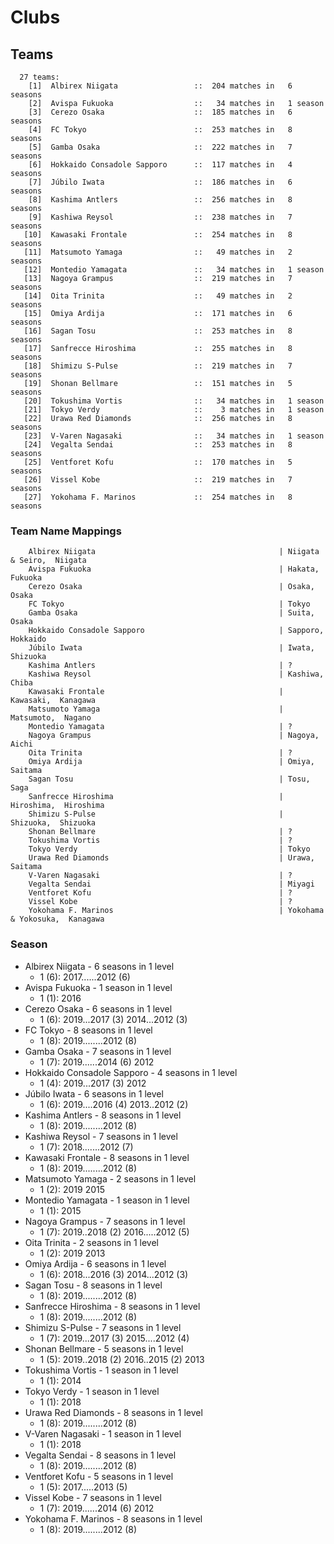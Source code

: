 # Clubs

## Teams

```
  27 teams:
    [1]  Albirex Niigata                 ::  204 matches in   6 seasons
    [2]  Avispa Fukuoka                  ::   34 matches in   1 season
    [3]  Cerezo Osaka                    ::  185 matches in   6 seasons
    [4]  FC Tokyo                        ::  253 matches in   8 seasons
    [5]  Gamba Osaka                     ::  222 matches in   7 seasons
    [6]  Hokkaido Consadole Sapporo      ::  117 matches in   4 seasons
    [7]  Júbilo Iwata                    ::  186 matches in   6 seasons
    [8]  Kashima Antlers                 ::  256 matches in   8 seasons
    [9]  Kashiwa Reysol                  ::  238 matches in   7 seasons
   [10]  Kawasaki Frontale               ::  254 matches in   8 seasons
   [11]  Matsumoto Yamaga                ::   49 matches in   2 seasons
   [12]  Montedio Yamagata               ::   34 matches in   1 season
   [13]  Nagoya Grampus                  ::  219 matches in   7 seasons
   [14]  Oita Trinita                    ::   49 matches in   2 seasons
   [15]  Omiya Ardija                    ::  171 matches in   6 seasons
   [16]  Sagan Tosu                      ::  253 matches in   8 seasons
   [17]  Sanfrecce Hiroshima             ::  255 matches in   8 seasons
   [18]  Shimizu S-Pulse                 ::  219 matches in   7 seasons
   [19]  Shonan Bellmare                 ::  151 matches in   5 seasons
   [20]  Tokushima Vortis                ::   34 matches in   1 season
   [21]  Tokyo Verdy                     ::    3 matches in   1 season
   [22]  Urawa Red Diamonds              ::  256 matches in   8 seasons
   [23]  V-Varen Nagasaki                ::   34 matches in   1 season
   [24]  Vegalta Sendai                  ::  253 matches in   8 seasons
   [25]  Ventforet Kofu                  ::  170 matches in   5 seasons
   [26]  Vissel Kobe                     ::  219 matches in   7 seasons
   [27]  Yokohama F. Marinos             ::  254 matches in   8 seasons
```


### Team Name Mappings



```
    Albirex Niigata                                         | Niigata & Seiro,  Niigata
    Avispa Fukuoka                                          | Hakata,  Fukuoka
    Cerezo Osaka                                            | Osaka,  Osaka
    FC Tokyo                                                | Tokyo
    Gamba Osaka                                             | Suita,  Osaka
    Hokkaido Consadole Sapporo                              | Sapporo,  Hokkaido
    Júbilo Iwata                                            | Iwata,  Shizuoka
    Kashima Antlers                                         | ?  
    Kashiwa Reysol                                          | Kashiwa,  Chiba
    Kawasaki Frontale                                       | Kawasaki,  Kanagawa
    Matsumoto Yamaga                                        | Matsumoto,  Nagano
    Montedio Yamagata                                       | ?  
    Nagoya Grampus                                          | Nagoya,  Aichi
    Oita Trinita                                            | ?  
    Omiya Ardija                                            | Omiya,  Saitama
    Sagan Tosu                                              | Tosu,  Saga
    Sanfrecce Hiroshima                                     | Hiroshima,  Hiroshima
    Shimizu S-Pulse                                         | Shizuoka,  Shizuoka
    Shonan Bellmare                                         | ?  
    Tokushima Vortis                                        | ?  
    Tokyo Verdy                                             | Tokyo
    Urawa Red Diamonds                                      | Urawa,  Saitama
    V-Varen Nagasaki                                        | ?  
    Vegalta Sendai                                          | Miyagi
    Ventforet Kofu                                          | ?  
    Vissel Kobe                                             | ?  
    Yokohama F. Marinos                                     | Yokohama & Yokosuka,  Kanagawa
```



### Season

- Albirex Niigata - 6 seasons in 1 level
  - 1 (6): 2017......2012 (6)
- Avispa Fukuoka - 1 season in 1 level
  - 1 (1): 2016
- Cerezo Osaka - 6 seasons in 1 level
  - 1 (6): 2019...2017 (3) 2014...2012 (3)
- FC Tokyo - 8 seasons in 1 level
  - 1 (8): 2019........2012 (8)
- Gamba Osaka - 7 seasons in 1 level
  - 1 (7): 2019......2014 (6) 2012
- Hokkaido Consadole Sapporo - 4 seasons in 1 level
  - 1 (4): 2019...2017 (3) 2012
- Júbilo Iwata - 6 seasons in 1 level
  - 1 (6): 2019....2016 (4) 2013..2012 (2)
- Kashima Antlers - 8 seasons in 1 level
  - 1 (8): 2019........2012 (8)
- Kashiwa Reysol - 7 seasons in 1 level
  - 1 (7): 2018.......2012 (7)
- Kawasaki Frontale - 8 seasons in 1 level
  - 1 (8): 2019........2012 (8)
- Matsumoto Yamaga - 2 seasons in 1 level
  - 1 (2): 2019 2015
- Montedio Yamagata - 1 season in 1 level
  - 1 (1): 2015
- Nagoya Grampus - 7 seasons in 1 level
  - 1 (7): 2019..2018 (2) 2016.....2012 (5)
- Oita Trinita - 2 seasons in 1 level
  - 1 (2): 2019 2013
- Omiya Ardija - 6 seasons in 1 level
  - 1 (6): 2018...2016 (3) 2014...2012 (3)
- Sagan Tosu - 8 seasons in 1 level
  - 1 (8): 2019........2012 (8)
- Sanfrecce Hiroshima - 8 seasons in 1 level
  - 1 (8): 2019........2012 (8)
- Shimizu S-Pulse - 7 seasons in 1 level
  - 1 (7): 2019...2017 (3) 2015....2012 (4)
- Shonan Bellmare - 5 seasons in 1 level
  - 1 (5): 2019..2018 (2) 2016..2015 (2) 2013
- Tokushima Vortis - 1 season in 1 level
  - 1 (1): 2014
- Tokyo Verdy - 1 season in 1 level
  - 1 (1): 2018
- Urawa Red Diamonds - 8 seasons in 1 level
  - 1 (8): 2019........2012 (8)
- V-Varen Nagasaki - 1 season in 1 level
  - 1 (1): 2018
- Vegalta Sendai - 8 seasons in 1 level
  - 1 (8): 2019........2012 (8)
- Ventforet Kofu - 5 seasons in 1 level
  - 1 (5): 2017.....2013 (5)
- Vissel Kobe - 7 seasons in 1 level
  - 1 (7): 2019......2014 (6) 2012
- Yokohama F. Marinos - 8 seasons in 1 level
  - 1 (8): 2019........2012 (8)

